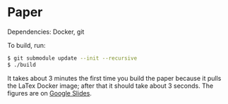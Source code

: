 # Paper

Dependencies: Docker, git

To build, run:

```bash
$ git submodule update --init --recursive
$ ./build 
```

It takes about 3 minutes the first time you build the paper because it pulls
the LaTex Docker image; after that it should take about 3 seconds.  The figures
are on [Google
Slides](https://docs.google.com/presentation/d/1YRW_VzImx2ymSsGHALvDGgz-iKtGSysCcRa8Gs1BDd4/).
